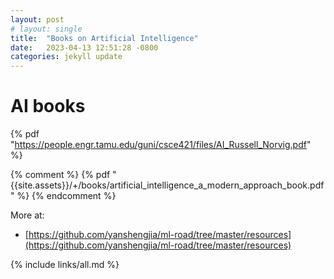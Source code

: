 ```yaml
---
layout: post
# layout: single
title:  "Books on Artificial Intelligence"
date:   2023-04-13 12:51:28 -0800
categories: jekyll update
---
```


# AI books

 {% pdf "https://people.engr.tamu.edu/guni/csce421/files/AI_Russell_Norvig.pdf" %}

 {% comment %}
 {% pdf "{{site.assets}}/+/books/artificial_intelligence_a_modern_approach_book.pdf" %}
 {% endcomment %}

 More at:
  * [https://github.com/yanshengjia/ml-road/tree/master/resources](https://github.com/yanshengjia/ml-road/tree/master/resources)
  

{% include links/all.md %}

